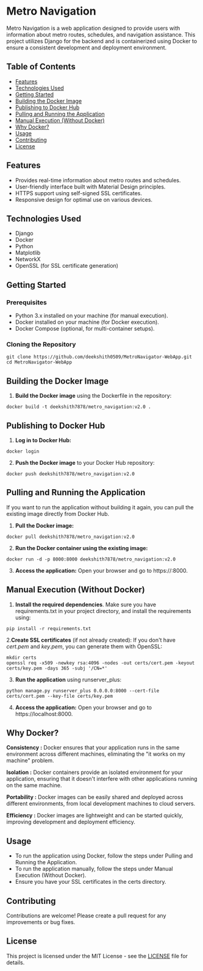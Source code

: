# Metro Navigation

Metro Navigation is a web application designed to provide users with information about metro routes, schedules, and navigation assistance. This project utilizes Django for the backend and is containerized using Docker to ensure a consistent development and deployment environment.

## Table of Contents
- [Features](#features)
- [Technologies Used](#technologies-used)
- [Getting Started](#getting-started)
- [Building the Docker Image](#building-the-docker-image)
- [Publishing to Docker Hub](#publishing-to-docker-hub)
- [Pulling and Running the Application](#pulling-and-running-the-application)
- [Manual Execution (Without Docker)](#manual-execution-without-docker)
- [Why Docker?](#why-docker)
- [Usage](#usage)
- [Contributing](#contributing)
- [License](#license)

## Features
- Provides real-time information about metro routes and schedules.
- User-friendly interface built with Material Design principles.
- HTTPS support using self-signed SSL certificates.
- Responsive design for optimal use on various devices.

## Technologies Used

- Django
- Docker
- Python
- Matplotlib
- NetworkX
- OpenSSL (for SSL certificate generation)

## Getting Started

### Prerequisites

- Python 3.x installed on your machine (for manual execution).
- Docker installed on your machine (for Docker execution).
- Docker Compose (optional, for multi-container setups).

### Cloning the Repository
```
git clone https://github.com/deekshith0509/MetroNavigator-WebApp.git
cd MetroNavigator-WebApp
```

## Building the Docker Image
1. **Build the Docker image** using the Dockerfile in the repository:
```
docker build -t deekshith7878/metro_navigation:v2.0 .
```

## Publishing to Docker Hub
1. **Log in to Docker Hub:**
```
docker login
```

2. **Push the Docker image** to your Docker Hub repository:
```
docker push deekshith7878/metro_navigation:v2.0
```

## Pulling and Running the Application

If you want to run the application without building it again, you can pull the existing image directly from Docker Hub.

1. **Pull the Docker image:**
```
docker pull deekshith7878/metro_navigation:v2.0
```

2. **Run the Docker container using the existing image:**
```
docker run -d -p 8000:8000 deekshith7878/metro_navigation:v2.0
```

3. **Access the application:** Open your browser and go to https://<your-server-ip>:8000.


## Manual Execution (Without Docker)

1. **Install the required dependencies**. Make sure you have requirements.txt in your project directory, and install the requirements using:
```
pip install -r requirements.txt
```

 2.**Create SSL certificates** (if not already created): 
If you don't have *cert.pem* and *key.pem*, you can generate them with OpenSSL:
```
mkdir certs
openssl req -x509 -newkey rsa:4096 -nodes -out certs/cert.pem -keyout certs/key.pem -days 365 -subj '/CN=*'
```

3. **Run the application** using runserver_plus:
```
python manage.py runserver_plus 0.0.0.0:8000 --cert-file certs/cert.pem --key-file certs/key.pem
```

4. **Access the application:** Open your browser and go to https://localhost:8000.




## Why Docker?

**Consistency :** Docker ensures that your application runs in the same environment across different machines, eliminating the "it works on my machine" problem.

**Isolation :** Docker containers provide an isolated environment for your application, ensuring that it doesn't interfere with other applications running on the same machine.

**Portability :** Docker images can be easily shared and deployed across different environments, from local development machines to cloud servers.

**Efficiency :** Docker images are lightweight and can be started quickly, improving development and deployment efficiency.
## Usage
 - To run the application using Docker, follow the steps under Pulling and Running the Application.
 - To run the application manually, follow the steps under Manual Execution (Without Docker).
 - Ensure you have your SSL certificates in the certs directory.

## Contributing

Contributions are welcome! Please create a pull request for any improvements or bug fixes.
## License

This project is licensed under the MIT License - see the [LICENSE](LICENSE) file for details.
